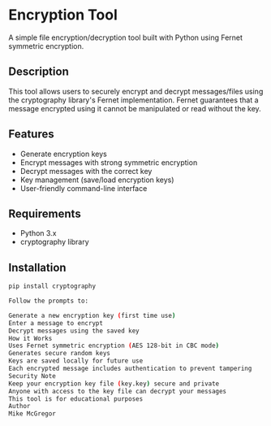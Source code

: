 # Encryption Tool

A simple file encryption/decryption tool built with Python using Fernet symmetric encryption.

## Description
This tool allows users to securely encrypt and decrypt messages/files using the cryptography library's Fernet implementation. Fernet guarantees that a message encrypted using it cannot be manipulated or read without the key.

## Features
- Generate encryption keys
- Encrypt messages with strong symmetric encryption
- Decrypt messages with the correct key
- Key management (save/load encryption keys)
- User-friendly command-line interface

## Requirements
- Python 3.x
- cryptography library

## Installation
```bash
pip install cryptography

Follow the prompts to:

Generate a new encryption key (first time use)
Enter a message to encrypt
Decrypt messages using the saved key
How it Works
Uses Fernet symmetric encryption (AES 128-bit in CBC mode)
Generates secure random keys
Keys are saved locally for future use
Each encrypted message includes authentication to prevent tampering
Security Note
Keep your encryption key file (key.key) secure and private
Anyone with access to the key file can decrypt your messages
This tool is for educational purposes
Author
Mike McGregor
